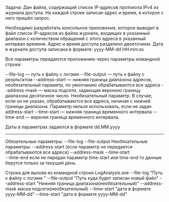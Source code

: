 Задача:
Дан  файла, содержащий список IP-адресов протокола IPv4 из журнала доступа. На каждой строке записан адрес и время, в которое с него пришёл запрос.

Необходимо разработать консольное приложение, которое  выводит в файл список IP-адресов из файла журнала, входящих в указанный диапазон с количеством обращений с этого адреса в указанный интервал времени. Адрес и время доступа разделено двоеточием. 
Дата в журнале доступа записана в формате: yyyy-MM-dd HH:mm:ss

Все параметры передаются приложению через параметры командной строки:

--file-log — путь к файлу с логами
--file-output — путь к файлу с результатом
--address-start —  нижняя граница диапазона адресов, необязательный параметр, по умолчанию обрабатываются все адреса
--address-mask — маска подсети, задающая верхнюю границу диапазона десятичное число. Необязательный параметр. В случае, если он не указан, обрабатываются все адреса, начиная с нижней границы диапазона. Параметр нельзя использовать, если не задан address-start
--time-start —  нижняя граница временного интервала
--time-end — верхняя граница временного интервала.

Даты в параметрах задаются в формате dd.MM.yyyy

------------------------------------------------

Обязательные параметры:
--file-log
--file-output
Необязательные параметры:
--address-start (если параметр не передается обрабатываются все адреса)
--address-mask 
--time-start  
--time-end
если не передан параметр time-start или time-end  то данные берутся только за текущий день.

Строка для вызова из командной строки 
LogAnalysis.exe --file-log "Путь к файлу с логами " --file-output "Путь куда будет записан новый файл" --address-start "Нижняя граница диапазона(необязательный)" --address-mask маска подсети(необязательный) --time-start "дата в формате yyyy-MM-dd" --time-start "дата в формате yyyy-MM-dd" 
